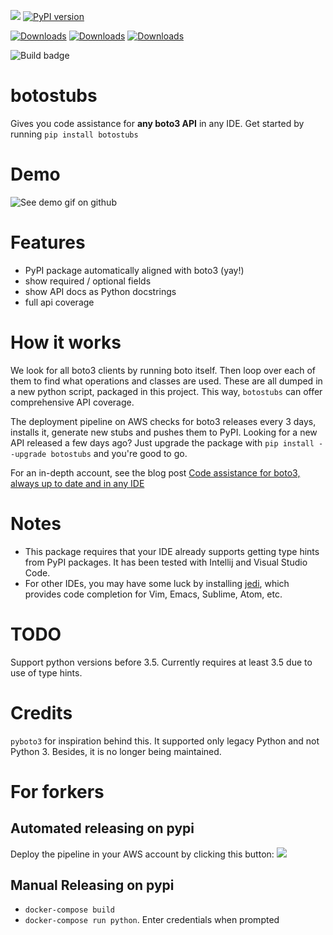 ![](https://img.shields.io/badge/programmer-laziness-green.svg)
[![PyPI version](https://badge.fury.io/py/botostubs.svg)](https://badge.fury.io/py/botostubs)

[![Downloads](https://pepy.tech/badge/botostubs)](https://pepy.tech/project/botostubs)
[![Downloads](https://pepy.tech/badge/botostubs/month)](https://pepy.tech/project/botostubs)
[![Downloads](https://pepy.tech/badge/botostubs/week)](https://pepy.tech/project/botostubs)

![Build badge](https://codebuild.us-east-1.amazonaws.com/badges?uuid=eyJlbmNyeXB0ZWREYXRhIjoiUkF6bllTcVBkQmI2Y0FWZlpDUTRHc3pyVm5EUk11ZWdDV1BtcVAyZG80TCtJZFZUdnB1ZmFwRVN3UWxudUJxMTRTTW15R1dnUy9KZFZuZE1Fd3c1b1RjPSIsIml2UGFyYW1ldGVyU3BlYyI6IlNZa3Q2aHRjWjVYVzQ0clkiLCJtYXRlcmlhbFNldFNlcmlhbCI6MX0%3D&branch=master)


# botostubs
Gives you code assistance for **any boto3 API** in any IDE. Get started by running `pip install botostubs`


# Demo
![See demo gif on github](https://raw.githubusercontent.com/jeshan/botostubs/master/intro-demo.gif)


# Features
- PyPI package automatically aligned with boto3 (yay!)
- show required / optional fields
- show API docs as Python docstrings
- full api coverage

# How it works
We look for all boto3 clients by running boto itself. Then loop over each of them to find what operations and classes are used. These are all dumped in a new python script, packaged in this project. This way, `botostubs` can offer comprehensive API coverage.

The deployment pipeline on AWS checks for boto3 releases every 3 days, installs it, generate new stubs and pushes them to PyPI. Looking for a new API released a few days ago? Just upgrade the package with `pip install --upgrade botostubs` and you're good to go.

For an in-depth account, see the blog post [Code assistance for boto3, always up to date and in any IDE](https://www.awsadvent.com/2018/12/21/code-assistance-for-boto3-always-up-to-date-and-in-any-ide/)

# Notes
- This package requires that your IDE already supports getting type hints from PyPI packages. It has been tested with Intellij and Visual Studio Code.
- For other IDEs, you may have some luck by installing [jedi](https://github.com/davidhalter/jedi), which provides code completion for Vim, Emacs, Sublime, Atom, etc.

# TODO
Support python versions before 3.5. Currently requires at least 3.5 due to use of type hints.

# Credits
`pyboto3` for inspiration behind this. It supported only legacy Python and not Python 3. Besides, it is no longer being maintained.

# For forkers
## Automated releasing on pypi
Deploy the pipeline in your AWS account by clicking this button:
<a href="https://console.aws.amazon.com/cloudformation/home?#/stacks/new?&templateURL=https://s3.amazonaws.com/jeshan-oss-public-files/deployment-pipeline.yaml" target="_blank"><img src="https://s3.amazonaws.com/cloudformation-examples/cloudformation-launch-stack.png"></a>

## Manual Releasing on pypi
- `docker-compose build`
- `docker-compose run python`. Enter credentials when prompted
